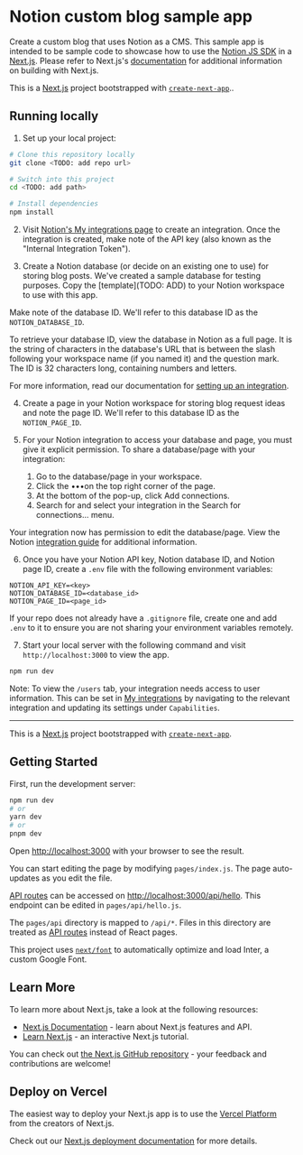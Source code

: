 # Notion custom blog sample app

Create a custom blog that uses Notion as a CMS. This sample app is intended to be sample code to showcase how to use the [Notion JS SDK](https://github.com/makenotion/notion-sdk-js) in a [Next.js](https://nextjs.org/). Please refer to Next.js's [documentation](https://nextjs.org/docs/getting-started) for additional information on building with Next.js.

This is a [Next.js](https://nextjs.org/) project bootstrapped with [`create-next-app`](https://github.com/vercel/next.js/tree/canary/packages/create-next-app)..

## Running locally

1. Set up your local project:

```bash
# Clone this repository locally
git clone <TODO: add repo url>

# Switch into this project
cd <TODO: add path>

# Install dependencies
npm install
```

2. Visit [Notion's My integrations page](https://www.notion.so/my-integrations) to create an integration. Once the integration is created, make note of the API key (also known as the "Internal Integration Token").

3. Create a Notion database (or decide on an existing one to use) for storing blog posts. We've created a sample database for testing purposes. Copy the [template](TODO: ADD) to your Notion workspace to use with this app.

Make note of the database ID. We'll refer to this database ID as the `NOTION_DATABASE_ID`.

To retrieve your database ID, view the database in Notion as a full page. It is the string of characters in the database's URL that is between the slash following your workspace name (if you named it) and the question mark. The ID is 32 characters long, containing numbers and letters.

For more information, read our documentation for [setting up an integration](https://developers.notion.com/docs/create-a-notion-integration#step-3-save-the-database-id).

4. Create a page in your Notion workspace for storing blog request ideas and note the page ID. We'll refer to this database ID as the `NOTION_PAGE_ID`.

5. For your Notion integration to access your database and page, you must give it explicit permission. To share a database/page with your integration:

   1. Go to the database/page in your workspace.
   2. Click the •••on the top right corner of the page.
   3. At the bottom of the pop-up, click Add connections.
   4. Search for and select your integration in the Search for connections... menu.

Your integration now has permission to edit the database/page. View the Notion [integration guide](https://developers.notion.com/docs/create-a-notion-integration#step-4-add-an-item-to-the-database) for additional information.

6. Once you have your Notion API key, Notion database ID, and Notion page ID, create a `.env` file with the following environment variables:

```
NOTION_API_KEY=<key>
NOTION_DATABASE_ID=<database_id>
NOTION_PAGE_ID=<page_id>
```

If your repo does not already have a `.gitignore` file, create one and add `.env` to it to ensure you are not sharing your environment variables remotely.

7. Start your local server with the following command and visit `http://localhost:3000` to view the app.

```bash
npm run dev
```

Note: To view the `/users` tab, your integration needs access to user information. This can be set in [My integrations](https://www.notion.so/my-integrations) by navigating to the relevant integration and updating its settings under `Capabilities`.

---

This is a [Next.js](https://nextjs.org/) project bootstrapped with [`create-next-app`](https://github.com/vercel/next.js/tree/canary/packages/create-next-app).

## Getting Started

First, run the development server:

```bash
npm run dev
# or
yarn dev
# or
pnpm dev
```

Open [http://localhost:3000](http://localhost:3000) with your browser to see the result.

You can start editing the page by modifying `pages/index.js`. The page auto-updates as you edit the file.

[API routes](https://nextjs.org/docs/api-routes/introduction) can be accessed on [http://localhost:3000/api/hello](http://localhost:3000/api/hello). This endpoint can be edited in `pages/api/hello.js`.

The `pages/api` directory is mapped to `/api/*`. Files in this directory are treated as [API routes](https://nextjs.org/docs/api-routes/introduction) instead of React pages.

This project uses [`next/font`](https://nextjs.org/docs/basic-features/font-optimization) to automatically optimize and load Inter, a custom Google Font.

## Learn More

To learn more about Next.js, take a look at the following resources:

- [Next.js Documentation](https://nextjs.org/docs) - learn about Next.js features and API.
- [Learn Next.js](https://nextjs.org/learn) - an interactive Next.js tutorial.

You can check out [the Next.js GitHub repository](https://github.com/vercel/next.js/) - your feedback and contributions are welcome!

## Deploy on Vercel

The easiest way to deploy your Next.js app is to use the [Vercel Platform](https://vercel.com/new?utm_medium=default-template&filter=next.js&utm_source=create-next-app&utm_campaign=create-next-app-readme) from the creators of Next.js.

Check out our [Next.js deployment documentation](https://nextjs.org/docs/deployment) for more details.

